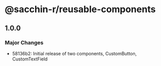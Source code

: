 # @sacchin-r/reusable-components

## 1.0.0

### Major Changes

- 58136b2: Initial release of two components, CustomButton, CustomTextField
